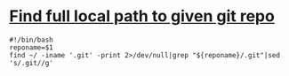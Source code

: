 # [Find full local path to given git repo](http://linux.freeideas.cz/subdom/linux/find-full-local-path-to-given-git-repo/ "Permalink to Find full local path to given git repo")

```
#!/bin/bash
reponame=$1
find ~/ -iname '.git' -print 2>/dev/null|grep "${reponame}/.git"|sed 's/.git//g'
```
